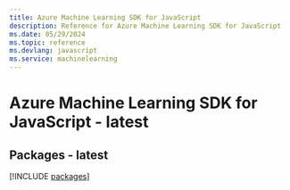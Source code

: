 ```yaml
---
title: Azure Machine Learning SDK for JavaScript
description: Reference for Azure Machine Learning SDK for JavaScript
ms.date: 05/29/2024
ms.topic: reference
ms.devlang: javascript
ms.service: machinelearning
---
```

# Azure Machine Learning SDK for JavaScript - latest
## Packages - latest
[!INCLUDE [packages](machine-learning-index.md)]